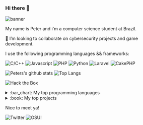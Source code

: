 ### Hi there 👋

![banner](https://user-images.githubusercontent.com/32419269/154595791-e1d1ed19-dc7c-41db-a9cc-e8097fa5ea81.png)

My name is Peter and i'm a computer science student at Brazil.

👯 I’m looking to collaborate on cybersecurity projects and game development.

I use the following programming languages && frameworks:

![C/C++](https://img.shields.io/badge/-C%2FC%2B%2B-blue?style=for-the-badge&logo=cplusplus)
![Javascript](https://img.shields.io/badge/-Javascript-35495E?style=for-the-badge&logo=javascript)
![PHP](https://img.shields.io/badge/-PHP-orange?style=for-the-badge&logo=php)
![Python](https://img.shields.io/badge/-Python-yellow?style=for-the-badge&logo=python)
![Laravel](https://img.shields.io/badge/-Laravel-222222?style=for-the-badge&logo=laravel)
![CakePHP](https://img.shields.io/badge/-CakePHP-35495E?style=for-the-badge&logo=cakephp)

![Peters's github stats](https://bad-apple-github-readme.vercel.app/api?show_bg=1&username=peterspbr&theme=dracula)
![Top Langs](https://bad-apple-github-readme.vercel.app/api/top-langs/?username=peterspbr&layout=compact&theme=dracula)

![Hack the Box](http://www.hackthebox.eu/badge/image/352775)

<details>
<summary>:bar_chart: My top programming languages</summary>

* C/C++
* Python
* PHP
* Javasript

</details>

<details>
<summary>:book: My top projects</summary>

* [OpenGL example](https://github.com/peterspbr/opengl-game-engine)
* [My website templates!](https://github.com/peterspbr/peterspbr.github.io)

</details>

Nice to meet ya!

![Twitter](https://img.shields.io/badge/Twitter-HSPeterSS-blue)
![OSU!](https://img.shields.io/badge/OSU!-IchigoHamu-e75480)
